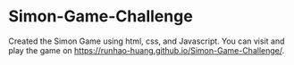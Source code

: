 # Simon-Game-Challenge

Created the Simon Game using html, css, and Javascript.
You can visit and play the game on https://runhao-huang.github.io/Simon-Game-Challenge/.
